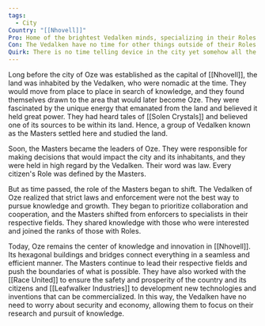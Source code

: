 ```yaml
---
tags:
  - City
Country: "[[Nhovell]]"
Pro: Home of the brightest Vedalken minds, specializing in their Roles
Con: The Vedalken have no time for other things outside of their Roles here
Quirk: There is no time telling device in the city yet somehow all the Ozean Vedalken suddenly shift tasks, as if on schedule
---
```

Long before the city of Oze was established as the capital of [[Nhovell]], the land was inhabited by the Vedalken, who were nomadic at the time. They would move from place to place in search of knowledge, and they found themselves drawn to the area that would later become Oze. They were fascinated by the unique energy that emanated from the land and believed it held great power. They had heard tales of [[Solen Crystals]] and believed one of its sources to be within its land. Hence, a group of Vedalken known as the Masters settled here and studied the land.

Soon, the Masters became the leaders of Oze. They were responsible for making decisions that would impact the city and its inhabitants, and they were held in high regard by the Vedalken. Their word was law. Every citizen's Role was defined by the Masters.

But as time passed, the role of the Masters began to shift. The Vedalken of Oze realized that strict laws and enforcement were not the best way to pursue knowledge and growth. They began to prioritize collaboration and cooperation, and the Masters shifted from enforcers to specialists in their respective fields. They shared knowledge with those who were interested and joined the ranks of those with Roles.

Today, Oze remains the center of knowledge and innovation in [[Nhovell]]. Its hexagonal buildings and bridges connect everything in a seamless and efficient manner. The Masters continue to lead their respective fields and push the boundaries of what is possible. They have also worked with the [[Race United]] to ensure the safety and prosperity of the country and its citizens and [[Leafwalker Industries]] to development new technologies and inventions that can be commercialized. In this way, the Vedalken have no need to worry about security and economy, allowing them to focus on their research and pursuit of knowledge.